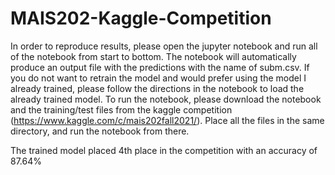 # MAIS202-Kaggle-Competition
In order to reproduce results, please open the jupyter notebook and run all of the notebook from start to bottom. The notebook will automatically produce an output file with the predictions with the name of subm.csv. If you do not want to retrain the model and would prefer using the model I already trained, please follow the directions in the notebook to load the already trained model. 
To run the notebook, please download the notebook and the training/test files from the kaggle competition (https://www.kaggle.com/c/mais202fall2021/). Place all the files in the same directory, and run the notebook from there.

The trained model placed 4th place in the competition with an accuracy of 87.64%
